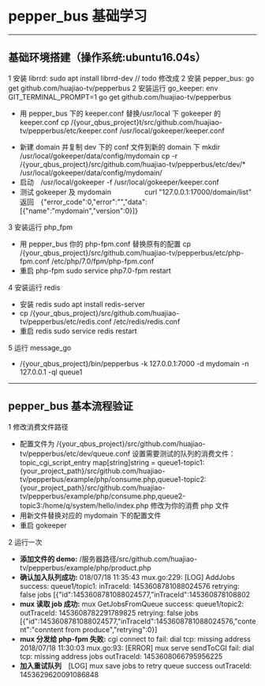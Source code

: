 ﻿# pepper_bus 基础学习

---

## 基础环境搭建（操作系统:ubuntu16.04s）

1 安装 librrd: sudo apt install librrd-dev // todo 修改成
2 安装 pepper_bus: go get github.com/huajiao-tv/pepperbus
2 安装运行 go_keeper: env GIT_TERMINAL_PROMPT=1 go get github.com/huajiao-tv/pepperbus

- 用 pepper_bus 下的 keeper.conf 替换/usr/local 下 gokeeper 的 keeper.conf
  cp /{your_qbus_project}t/src/github.com/huajiao-tv/pepperbus/etc/keeper.conf /usr/local/gokeeper/keeper.conf

* 新建 domain 并复制 dev 下的 conf 文件到新的 domain 下
  mkdir /usr/local/gokeeper/data/config/mydomain
  cp -r /{your_qbus_project}/src/github.com/huajiao-tv/pepperbus/etc/dev/\* /usr/local/gokeeper/data/config/mydomain/
* 启动　/usr/local/gokeeper -f /usr/local/gokeeper/keeper.conf
* 测试 gokeeper 及 mydomain 　
  　　　 curl "127.0.0.1:17000/domain/list"　
  　　　返回　{"error_code":0,"error":"","data":[{"name":"mydomain","version":0}]}

3 安装运行 php_fpm

- 用 pepper_bus 你的 php-fpm.conf 替换原有的配置 cp /{your_qbus_project}/src/github.com/huajiao-tv/pepperbus/etc/php-fpm.conf /etc/php/7.0/fpm/php-fpm.conf
- 重启 php-fpm sudo service php7.0-fpm restart

4 安装运行 redis

- 安装 redis sudo apt install redis-server
- cp /{your_qbus_project}/src/github.com/huajiao-tv/pepperbus/etc/redis.conf /etc/redis/redis.conf
- 重启 redis sudo service redis restart

5 运行 message_go

- /{your_qbus_project}/bin/pepperbus -k 127.0.0.1:7000 -d mydomain -n 127.0.0.1 -ql queue1

---

## pepper_bus 基本流程验证

1 修改消费文件路径

- 配置文件为 /{your_qbus_project}/src/github.com/huajiao-tv/pepperbus/etc/dev/queue.conf
  设置需要测试的队列的消费文件：
  topic_cgi_script_entry map[string]string = queue1-topic1:{your_project_path}/src/github.com/huajiao-tv/pepperbus/example/php/consume.php,queue1-topic2:{your_project_path}/src/github.com/huajiao-tv/pepperbus/example/php/consume.php,queue2-topic3:/home/q/system/hello/index.php 修改为你的消费 php 文件
- 用新文件替换对应的 mydomain 下的配置文件
- 重启 gokeeper

2 运行一次

- **添加文件的 demo:** /服务器路径/src/github.com/huajiao-tv/pepperbus/example/php/product.php
- **确认加入队列成功:** 018/07/18 11:35:43 mux.go:229: [LOG] AddJobs success: queue1/topic1: inTraceId: 1453608781088024576 retrying: false jobs [{"id":1453608781088024577,"inTraceId":145360878108802
- **mux 读取 job 成功:** mux GetJobsFromQueue success: queue1/topic2: outTraceId: 1453608782291789825 retrying: false jobs [{"id":1453608781088024577,"inTraceId":1453608781088024576,"content":"conntent from produce","retrying":0}]
- **mux 分发给 php-fpm 失败:** cgi connect to fail: dial tcp: missing address
  2018/07/18 11:30:03 mux.go:93: [ERROR] mux serve sendToCGI fail: dial tcp: missing address jobs outTraceId: 1453608066795956225
- **加入重试队列**　[LOG] mux save jobs to retry queue success outTraceId: 1453629620091086848

